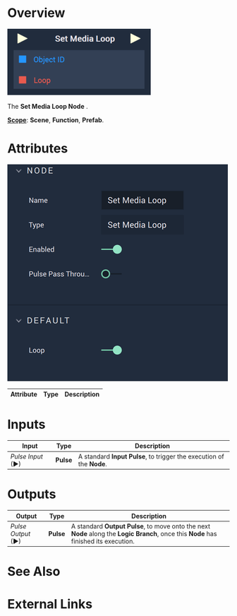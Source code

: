 # Overview

![The Set Media Loop Node.](../../../.gitbook/assets/setmedialoopnode.png)

The **Set Media Loop Node** .

[**Scope**](../../overview.md#scopes): **Scene**, **Function**, **Prefab**. 

# Attributes

![The Set Media Loop Node Attributes.](../../../.gitbook/assets/setmedialoopatts.png)

|Attribute|Type|Description|
|---|---|---|

# Inputs

|Input|Type|Description|
|---|---|---|
|*Pulse Input* (►)|**Pulse**|A standard **Input Pulse**, to trigger the execution of the **Node**.|

# Outputs

|Output|Type|Description|
|---|---|---|
|*Pulse Output* (►)|**Pulse**|A standard **Output Pulse**, to move onto the next **Node** along the **Logic Branch**, once this **Node** has finished its execution.|

# See Also

# External Links

